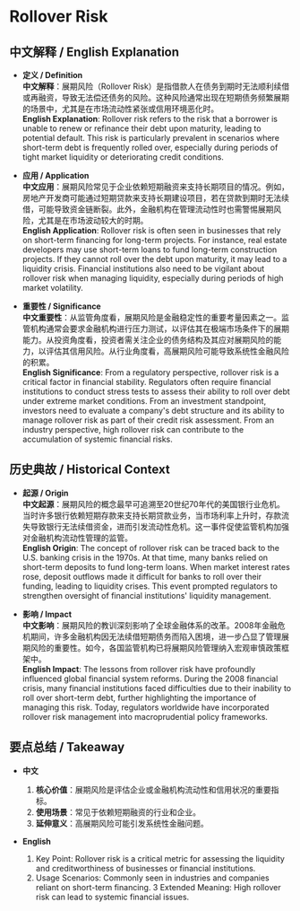 # Rollover Risk

## 中文解释 / English Explanation

* **定义 / Definition**  
  **中文解释**：展期风险（Rollover Risk）是指借款人在债务到期时无法顺利续借或再融资，导致无法偿还债务的风险。这种风险通常出现在短期债务频繁展期的场景中，尤其是在市场流动性紧张或信用环境恶化时。  
  **English Explanation**: Rollover risk refers to the risk that a borrower is unable to renew or refinance their debt upon maturity, leading to potential default. This risk is particularly prevalent in scenarios where short-term debt is frequently rolled over, especially during periods of tight market liquidity or deteriorating credit conditions.

* **应用 / Application**  
  **中文应用**：展期风险常见于企业依赖短期融资来支持长期项目的情况。例如，房地产开发商可能通过短期贷款来支持长期建设项目，若在贷款到期时无法续借，可能导致资金链断裂。此外，金融机构在管理流动性时也需警惕展期风险，尤其是在市场波动较大的时期。  
  **English Application**: Rollover risk is often seen in businesses that rely on short-term financing for long-term projects. For instance, real estate developers may use short-term loans to fund long-term construction projects. If they cannot roll over the debt upon maturity, it may lead to a liquidity crisis. Financial institutions also need to be vigilant about rollover risk when managing liquidity, especially during periods of high market volatility.

* **重要性 / Significance**  
  **中文重要性**：从监管角度看，展期风险是金融稳定性的重要考量因素之一。监管机构通常会要求金融机构进行压力测试，以评估其在极端市场条件下的展期能力。从投资角度看，投资者需关注企业的债务结构及其应对展期风险的能力，以评估其信用风险。从行业角度看，高展期风险可能导致系统性金融风险的积累。  
  **English Significance**: From a regulatory perspective, rollover risk is a critical factor in financial stability. Regulators often require financial institutions to conduct stress tests to assess their ability to roll over debt under extreme market conditions. From an investment standpoint, investors need to evaluate a company's debt structure and its ability to manage rollover risk as part of their credit risk assessment. From an industry perspective, high rollover risk can contribute to the accumulation of systemic financial risks.

## 历史典故 / Historical Context

* **起源 / Origin**  
  **中文起源**：展期风险的概念最早可追溯至20世纪70年代的美国银行业危机。当时许多银行依赖短期存款来支持长期贷款业务，当市场利率上升时，存款流失导致银行无法续借资金，进而引发流动性危机。这一事件促使监管机构加强对金融机构流动性管理的监管。  
  **English Origin**: The concept of rollover risk can be traced back to the U.S. banking crisis in the 1970s. At that time, many banks relied on short-term deposits to fund long-term loans. When market interest rates rose, deposit outflows made it difficult for banks to roll over their funding, leading to liquidity crises. This event prompted regulators to strengthen oversight of financial institutions' liquidity management.

* **影响 / Impact**  
  **中文影响**：展期风险的教训深刻影响了全球金融体系的改革。2008年金融危机期间，许多金融机构因无法续借短期债务而陷入困境，进一步凸显了管理展期风险的重要性。如今，各国监管机构已将展期风险管理纳入宏观审慎政策框架中。  
  **English Impact**: The lessons from rollover risk have profoundly influenced global financial system reforms. During the 2008 financial crisis, many financial institutions faced difficulties due to their inability to roll over short-term debt, further highlighting the importance of managing this risk. Today, regulators worldwide have incorporated rollover risk management into macroprudential policy frameworks.

## 要点总结 / Takeaway

* **中文**  
  1. **核心价值**：展期风险是评估企业或金融机构流动性和信用状况的重要指标。
  2. **使用场景**：常见于依赖短期融资的行业和企业。
  3. **延伸意义**：高展期风险可能引发系统性金融问题。

* **English**  
  1. Key Point: Rollover risk is a critical metric for assessing the liquidity and creditworthiness of businesses or financial institutions.
  2. Usage Scenarios: Commonly seen in industries and companies reliant on short-term financing.
  3 Extended Meaning: High rollover risk can lead to systemic financial issues.